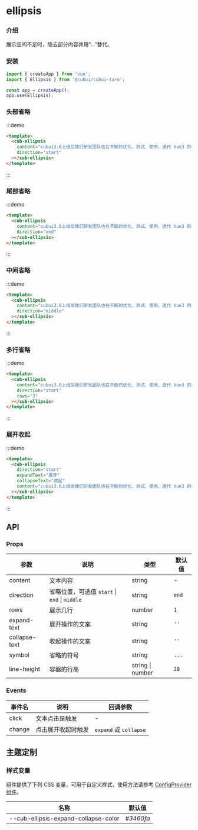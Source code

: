 # ellipsis

### 介绍

展示空间不足时，隐去部分内容并用“...”替代。

### 安装

```javascript
import { createApp } from 'vue';
import { Ellipsis } from '@cubui/cubui-taro';

const app = createApp();
app.use(Ellipsis);
```

### 头部省略

:::demo

```html
<template>
  <cub-ellipsis
    content="cubui3.0上线后我们研发团队也在不断的优化、测试、使用、迭代 Vue3 的相关组件，但是在跨端小程序的开发过程中，发现没有合适的组件库可以支持多端开发。为了填补这一空白，同时为了优化开发者体验，让 cubui 能够为更多的开发者带来便利，我们决定在 cubui 中增加小程序多端适配的能力。"
    direction="start"
  ></cub-ellipsis>
</template>
```

:::

### 尾部省略

:::demo

```html
<template>
  <cub-ellipsis
    content="cubui3.0上线后我们研发团队也在不断的优化、测试、使用、迭代 Vue3 的相关组件，但是在跨端小程序的开发过程中，发现没有合适的组件库可以支持多端开发。为了填补这一空白，同时为了优化开发者体验，让 cubui 能够为更多的开发者带来便利，我们决定在 cubui 中增加小程序多端适配的能力。"
    direction="end"
  ></cub-ellipsis>
</template>
```

:::

### 中间省略

:::demo

```html
<template>
  <cub-ellipsis
    content="cubui3.0上线后我们研发团队也在不断的优化、测试、使用、迭代 Vue3 的相关组件，但是在跨端小程序的开发过程中，发现没有合适的组件库可以支持多端开发。为了填补这一空白，同时为了优化开发者体验，让 cubui 能够为更多的开发者带来便利，我们决定在 cubui 中增加小程序多端适配的能力。"
    direction="middle"
  ></cub-ellipsis>
</template>
```

:::

### 多行省略

:::demo

```html
<template>
  <cub-ellipsis
    content="cubui3.0上线后我们研发团队也在不断的优化、测试、使用、迭代 Vue3 的相关组件，但是在跨端小程序的开发过程中，发现没有合适的组件库可以支持多端开发。为了填补这一空白，同时为了优化开发者体验，让 cubui 能够为更多的开发者带来便利，我们决定在 cubui 中增加小程序多端适配的能力。"
    direction="start"
    rows="3"
  ></cub-ellipsis>
</template>
```

:::

### 展开收起

:::demo

```html
<template>
  <cub-ellipsis
    direction="start"
    expandText="展开"
    collapseText="收起"
    content="cubui3.0上线后我们研发团队也在不断的优化、测试、使用、迭代 Vue3 的相关组件，但是在跨端小程序的开发过程中，发现没有合适的组件库可以支持多端开发。为了填补这一空白，同时为了优化开发者体验，让 cubui 能够为更多的开发者带来便利，我们决定在 cubui 中增加小程序多端适配的能力。"
  ></cub-ellipsis>
</template>
```

:::

## API

### Props

| 参数          | 说明                                          | 类型             | 默认值 |
| ------------- | --------------------------------------------- | ---------------- | ------ |
| content       | 文本内容                                      | string           | -      |
| direction     | 省略位置，可选值 `start` \| `end` \| `middle` | string           | `end`  |
| rows          | 展示几行                                      | number           | `1`    |
| expand-text   | 展开操作的文案                                | string           | `''`   |
| collapse-text | 收起操作的文案                                | string           | `''`   |
| symbol        | 省略的符号                                    | string           | `...`  |
| line-height   | 容器的行高                                    | string \| number | `20`   |

### Events

| 事件名 | 说明               | 回调参数               |
| ------ | ------------------ | ---------------------- |
| click  | 文本点击是触发     | -                      |
| change | 点击展开收起时触发 | `expand` 或 `collapse` |

## 主题定制

### 样式变量

组件提供了下列 CSS 变量，可用于自定义样式，使用方法请参考 [ConfigProvider 组件](#/zh-CN/component/configprovider)。

| 名称                                 | 默认值    |
| ------------------------------------ | --------- |
| --cub-ellipsis-expand-collapse-color | _#3460fa_ |
